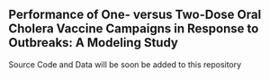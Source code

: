 ## Performance of One- versus Two-Dose Oral Cholera Vaccine Campaigns in Response to Outbreaks: A Modeling Study

Source Code and Data will be soon be added to this repository  
